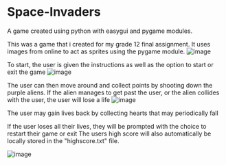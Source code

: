 # Space-Invaders
A game created using python with easygui and pygame modules.

This was a game that i created for my grade 12 final assignment. It uses images from online to act as sprites using the pygame module.
![image](https://github.com/HvmzaNadeem/Space-Invaders/assets/170884895/7303bf5e-72db-48a4-9c04-753c4f537ce2)

To start, the user is given the instructions as well as the option to start or exit the game
![image](https://github.com/HvmzaNadeem/Space-Invaders/assets/170884895/351705a1-e67d-40ef-838f-3ab4854102ee)

The user can then move around and collect points by shooting down the purple aliens. 
If the alien manages to get past the user, or the alien collides with the user, the user will lose a life
![image](https://github.com/HvmzaNadeem/Space-Invaders/assets/170884895/0bc34b05-ea72-4e75-ae41-6ad8ee09d246)

The user may gain lives back by collecting hearts that may periodically fall

If the user loses all their lives, they will be prompted with the choice to restart their game or exit
The users high score will also automatically be locally stored in the "highscore.txt" file.

![image](https://github.com/HvmzaNadeem/Space-Invaders/assets/170884895/b990b741-3a9c-488c-8bf3-63cbb4032fc4)

